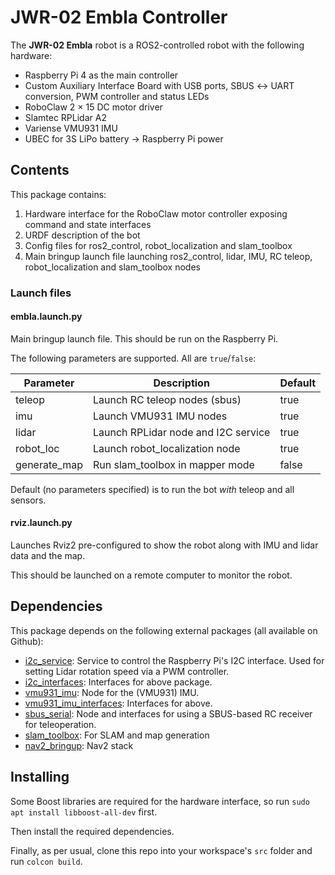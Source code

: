# JWR-02 Embla Controller

The **JWR-02 Embla** robot is a ROS2-controlled robot with the following hardware:

- Raspberry Pi 4 as the main controller
- Custom Auxiliary Interface Board with USB ports, SBUS ↔︎ UART conversion, PWM controller and status LEDs
- RoboClaw 2 × 15 DC motor driver
- Slamtec RPLidar A2
- Variense VMU931 IMU
- UBEC for 3S LiPo battery → Raspberry Pi power

## Contents

This package contains:

1. Hardware interface for the RoboClaw motor controller exposing command and state interfaces
2. URDF description of the bot
3. Config files for ros2_control, robot_localization and slam_toolbox
4. Main bringup launch file launching ros2_control, lidar, IMU, RC teleop, robot_localization and slam_toolbox nodes

### Launch files

#### embla.launch.py

Main bringup launch file. This should be run on the Raspberry Pi.

The following parameters are supported. All are `true`/`false`:

| Parameter    | Description                         | Default |
| ------------ | ----------------------------------- | ------- |
| teleop       | Launch RC teleop nodes (sbus)       | true    |
| imu          | Launch VMU931 IMU nodes             | true    |
| lidar        | Launch RPLidar node and I2C service | true    |
| robot_loc    | Launch robot_localization node      | true    |
| generate_map | Run slam_toolbox in mapper mode     | false   |

Default (no parameters specified) is to run the bot _with_ teleop and all sensors.

#### rviz.launch.py

Launches Rviz2 pre-configured to show the robot along with IMU and lidar data and the map.

This should be launched on a remote computer to monitor the robot.

## Dependencies

This package depends on the following external packages (all available on Github):

- [i2c_service](https://github.com/jenswilly/i2c_service): Service to control the Raspberry Pi's I2C interface. Used for setting Lidar rotation speed via a PWM controller.
- [i2c_interfaces](https://github.com/jenswilly/i2c_interfaces): Interfaces for above package.
- [vmu931_imu](https://github.com/jenswilly/vmu931_imu): Node for the (VMU931) IMU.
- [vmu931_imu_interfaces](https://github.com/jenswilly/vmu931_imu_interfaces): Interfaces for above.
- [sbus_serial](https://github.com/jenswilly/sbus_serial): Node and interfaces for using a SBUS-based RC receiver for teleoperation.
- [slam_toolbox](): For SLAM and map generation
- [nav2_bringup](): Nav2 stack

## Installing

Some Boost libraries are required for the hardware interface, so run `sudo apt install libboost-all-dev` first.

Then install the required dependencies.

Finally, as per usual, clone this repo into your workspace's `src` folder and run `colcon build`.
